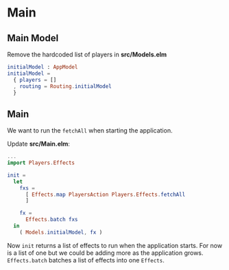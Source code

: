 # Main

## Main Model

Remove the hardcoded list of players in __src/Models.elm__

```elm
initialModel : AppModel
initialModel =
  { players = []
  , routing = Routing.initialModel
  }
```




## Main

We want to run the `fetchAll` when starting the application.

Update __src/Main.elm__:

```elm
...
import Players.Effects

init =
  let
    fxs =
      [ Effects.map PlayersAction Players.Effects.fetchAll
      ]

    fx =
      Effects.batch fxs
  in
    ( Models.initialModel, fx )
```

Now `init` returns a list of effects to run when the application starts. For now is a list of one but we could be adding more as the application grows. `Effects.batch` batches a list of effects into one `Effects`.
